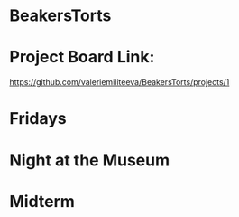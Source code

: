 # BeakersTorts

# Project Board Link:
https://github.com/valeriemiliteeva/BeakersTorts/projects/1

# Fridays

# Night at the Museum

# Midterm

